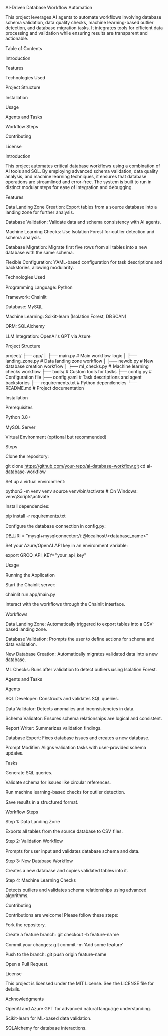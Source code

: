 AI-Driven Database Workflow Automation

This project leverages AI agents to automate workflows involving database schema validation, data quality checks, machine learning-based outlier detection, and database migration tasks. It integrates tools for efficient data processing and validation while ensuring results are transparent and actionable.

Table of Contents

Introduction

Features

Technologies Used

Project Structure

Installation

Usage

Agents and Tasks

Workflow Steps

Contributing

License

Introduction

This project automates critical database workflows using a combination of AI tools and SQL. By employing advanced schema validation, data quality analysis, and machine learning techniques, it ensures that database operations are streamlined and error-free. The system is built to run in distinct modular steps for ease of integration and debugging.

Features

Data Landing Zone Creation: Export tables from a source database into a landing zone for further analysis.

Database Validation: Validate data and schema consistency with AI agents.

Machine Learning Checks: Use Isolation Forest for outlier detection and schema analysis.

Database Migration: Migrate first five rows from all tables into a new database with the same schema.

Flexible Configuration: YAML-based configuration for task descriptions and backstories, allowing modularity.

Technologies Used

Programming Language: Python

Framework: Chainlit

Database: MySQL

Machine Learning: Scikit-learn (Isolation Forest, DBSCAN)

ORM: SQLAlchemy

LLM Integration: OpenAI's GPT via Azure

Project Structure

project/
├── app/
│   ├── main.py           # Main workflow logic
│   ├── landing_zone.py   # Data landing zone workflow
│   ├── newdb.py          # New database creation workflow
│   ├── ml_checks.py      # Machine learning checks workflow
├── tools/                # Custom tools for tasks
├── config.py             # Configuration file
├── config.yaml           # Task descriptions and agent backstories
├── requirements.txt      # Python dependencies
└── README.md             # Project documentation

Installation

Prerequisites

Python 3.8+

MySQL Server

Virtual Environment (optional but recommended)

Steps

Clone the repository:

git clone https://github.com/your-repo/ai-database-workflow.git
cd ai-database-workflow

Set up a virtual environment:

python3 -m venv venv
source venv/bin/activate  # On Windows: venv\Scripts\activate

Install dependencies:

pip install -r requirements.txt

Configure the database connection in config.py:

DB_URI = "mysql+mysqlconnector://<username>:<password>@localhost/<database_name>"

Set your Azure/OpenAI API key in an environment variable:

export GROQ_API_KEY="your_api_key"

Usage

Running the Application

Start the Chainlit server:

chainlit run app/main.py

Interact with the workflows through the Chainlit interface.

Workflows

Data Landing Zone: Automatically triggered to export tables into a CSV-based landing zone.

Database Validation: Prompts the user to define actions for schema and data validation.

New Database Creation: Automatically migrates validated data into a new database.

ML Checks: Runs after validation to detect outliers using Isolation Forest.

Agents and Tasks

Agents

SQL Developer: Constructs and validates SQL queries.

Data Validator: Detects anomalies and inconsistencies in data.

Schema Validator: Ensures schema relationships are logical and consistent.

Report Writer: Summarizes validation findings.

Database Expert: Fixes database issues and creates a new database.

Prompt Modifier: Aligns validation tasks with user-provided schema updates.

Tasks

Generate SQL queries.

Validate schema for issues like circular references.

Run machine learning-based checks for outlier detection.

Save results in a structured format.

Workflow Steps

Step 1: Data Landing Zone

Exports all tables from the source database to CSV files.

Step 2: Validation Workflow

Prompts for user input and validates database schema and data.

Step 3: New Database Workflow

Creates a new database and copies validated tables into it.

Step 4: Machine Learning Checks

Detects outliers and validates schema relationships using advanced algorithms.

Contributing

Contributions are welcome! Please follow these steps:

Fork the repository.

Create a feature branch: git checkout -b feature-name

Commit your changes: git commit -m 'Add some feature'

Push to the branch: git push origin feature-name

Open a Pull Request.

License

This project is licensed under the MIT License. See the LICENSE file for details.

Acknowledgments

OpenAI and Azure GPT for advanced natural language understanding.

Scikit-learn for ML-based data validation.

SQLAlchemy for database interactions.
